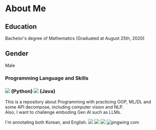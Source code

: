 # About Me
## Education
Bachelor's degree of Mathematics (Graduated at August 25th, 2020)
## Gender
Male
### Programming Language and Skills
### <img src="https://img.icons8.com/?size=100&id=Rc0Xn5AtE8kX&format=png&color=000000"> (Python) <img src= "https://img.icons8.com/?size=100&id=GPfHz0SM85FX&format=png&color=000000"> (Java)

This is a repository about Programming with practicing OOP, ML/DL and some API decompose, including computer vision and NLP.<br>
Also, I want to challenge emboding Gen AI such as LLMs.


I'm annotating both Korean, and English.
<img src="https://upload.wikimedia.org/wikipedia/commons/thumb/c/c6/PyTorch_logo_black.svg/488px-PyTorch_logo_black.svg.png">
<img src="https://upload.wikimedia.org/wikipedia/commons/thumb/0/05/Scikit_learn_logo_small.svg/260px-Scikit_learn_logo_small.svg.png">
<img src="https://upload.wikimedia.org/wikipedia/commons/thumb/a/ab/TensorFlow_logo.svg/320px-TensorFlow_logo.svg.png">
![pngwing com](https://github.com/user-attachments/assets/ef3a3df3-a8ca-4830-82e8-725795a9aebe)
